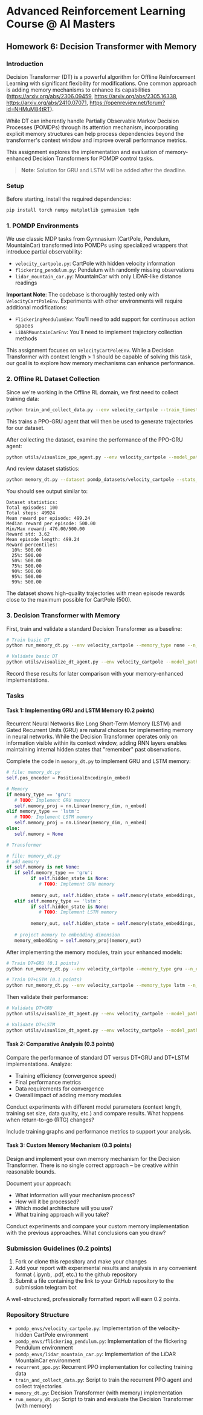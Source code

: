 # Advanced Reinforcement Learning Course @ AI Masters
## Homework 6: Decision Transformer with Memory

### Introduction

Decision Transformer (DT) is a powerful algorithm for Offline Reinforcement Learning with significant flexibility for modifications. One common approach is adding memory mechanisms to enhance its capabilities (https://arxiv.org/abs/2306.09459, https://arxiv.org/abs/2305.16338, https://arxiv.org/abs/2410.07071, https://openreview.net/forum?id=NHMuM84tRT).

While DT can inherently handle Partially Observable Markov Decision Processes (POMDPs) through its attention mechanism, incorporating explicit memory structures can help process dependencies beyond the transformer's context window and improve overall performance metrics.

This assignment explores the implementation and evaluation of memory-enhanced Decision Transformers for POMDP control tasks.
> **Note**: Solution for GRU and LSTM will be added after the deadline.

### Setup

Before starting, install the required dependencies:

```bash
pip install torch numpy matplotlib gymnasium tqdm
```

### 1. POMDP Environments

We use classic MDP tasks from Gymnasium (CartPole, Pendulum, MountainCar) transformed into POMDPs using specialized wrappers that introduce partial observability:

- `velocity_cartpole.py`: CartPole with hidden velocity information
- `flickering_pendulum.py`: Pendulum with randomly missing observations
- `lidar_mountain_car.py`: MountainCar with only LiDAR-like distance readings

**Important Note**: The codebase is thoroughly tested only with `VelocityCartPoleEnv`. Experiments with other environments will require additional modifications:
- `FlickeringPendulumEnv`: You'll need to add support for continuous action spaces
- `LiDARMountainCarEnv`: You'll need to implement trajectory collection methods

This assignment focuses on `VelocityCartPoleEnv`. While a Decision Transformer with context length > 1 should be capable of solving this task, our goal is to explore how memory mechanisms can enhance performance.

### 2. Offline RL Dataset Collection

Since we're working in the Offline RL domain, we first need to collect training data:

```bash
python train_and_collect_data.py --env velocity_cartpole --train_timesteps 300000 --num_trajectories 100 --reward_threshold 475
```

This trains a PPO-GRU agent that will then be used to generate trajectories for our dataset.

After collecting the dataset, examine the performance of the PPO-GRU agent:

```bash
python utils/visualize_ppo_agent.py --env velocity_cartpole --model_path pomdp_datasets/velocity_cartpole/recurrent_ppo_velocity_cartpole.pt --rnn_type gru
```

And review dataset statistics:

```bash
python memory_dt.py --dataset pomdp_datasets/velocity_cartpole --stats_only
```

You should see output similar to:

```
Dataset statistics:
Total episodes: 100
Total steps: 49924
Mean reward per episode: 499.24
Median reward per episode: 500.00
Min/Max reward: 476.00/500.00
Reward std: 3.62
Mean episode length: 499.24
Reward percentiles: 
  10%: 500.00
  25%: 500.00
  50%: 500.00
  75%: 500.00
  90%: 500.00
  95%: 500.00
  99%: 500.00
```

The dataset shows high-quality trajectories with mean episode rewards close to the maximum possible for CartPole (500).

### 3. Decision Transformer with Memory

First, train and validate a standard Decision Transformer as a baseline:

```bash
# Train basic DT
python run_memory_dt.py --env velocity_cartpole --memory_type none --n_epochs 7 --eval_episodes 20

# Validate basic DT
python utils/visualize_dt_agent.py --env velocity_cartpole --model_path models/memory_dt_velocity_cartpole_None_best.pt --memory_type none 
```

Record these results for later comparison with your memory-enhanced implementations.

### Tasks

#### Task 1: Implementing GRU and LSTM Memory (0.2 points)

Recurrent Neural Networks like Long Short-Term Memory (LSTM) and Gated Recurrent Units (GRU) are natural choices for implementing memory in neural networks. While the Decision Transformer operates only on information visible within its context window, adding RNN layers enables maintaining internal hidden states that "remember" past observations.

Complete the code in `memory_dt.py` to implement GRU and LSTM memory:

```python
# file: memory_dt.py
self.pos_encoder = PositionalEncoding(n_embed)

# Memory
if memory_type == 'gru':
   # TODO: Implement GRU memory
   self.memory_proj = nn.Linear(memory_dim, n_embed)
elif memory_type == 'lstm':
   # TODO: Implement LSTM memory
   self.memory_proj = nn.Linear(memory_dim, n_embed)
else:
   self.memory = None

# Transformer
```

```python
# file: memory_dt.py
# add memory
if self.memory is not None:
   if self.memory_type == 'gru':
         if self.hidden_state is None:
            # TODO: Implement GRU memory
         
         memory_out, self.hidden_state = self.memory(state_embeddings, self.hidden_state)
   elif self.memory_type == 'lstm':
         if self.hidden_state is None:
            # TODO: Implement LSTM memory
         
         memory_out, self.hidden_state = self.memory(state_embeddings, self.hidden_state)
   
   # project memory to embedding dimension
   memory_embedding = self.memory_proj(memory_out)
```

After implementing the memory modules, train your enhanced models:

```bash
# Train DT+GRU (0.1 points)
python run_memory_dt.py --env velocity_cartpole --memory_type gru --n_epochs 7 --eval_episodes 20

# Train DT+LSTM (0.1 points)
python run_memory_dt.py --env velocity_cartpole --memory_type lstm --n_epochs 7 --eval_episodes 20
```

Then validate their performance:

```bash
# Validate DT+GRU
python utils/visualize_dt_agent.py --env velocity_cartpole --model_path models/memory_dt_velocity_cartpole_gru_best.pt --memory_type gru 

# Validate DT+LSTM
python utils/visualize_dt_agent.py --env velocity_cartpole --model_path models/memory_dt_velocity_cartpole_lstm_best.pt --memory_type lstm 
```

#### Task 2: Comparative Analysis (0.3 points)

Compare the performance of standard DT versus DT+GRU and DT+LSTM implementations. Analyze:

- Training efficiency (convergence speed)
- Final performance metrics
- Data requirements for convergence
- Overall impact of adding memory modules

Conduct experiments with different model parameters (context length, training set size, data quality, etc.) and compare results. What happens when return-to-go (RTG) changes?

Include training graphs and performance metrics to support your analysis.

#### Task 3: Custom Memory Mechanism (0.3 points)

Design and implement your own memory mechanism for the Decision Transformer. There is no single correct approach – be creative within reasonable bounds.

Document your approach:
- What information will your mechanism process?
- How will it be processed?
- Which model architecture will you use?
- What training approach will you take?

Conduct experiments and compare your custom memory implementation with the previous approaches. What conclusions can you draw?

### Submission Guidelines (0.2 points)

1. Fork or clone this repository and make your changes
2. Add your report with experimental results and analysis in any convenient format (.ipynb, .pdf, etc.) to the github repository 
3. Submit a file containing the link to your GitHub repository to the submission telegram bot

A well-structured, professionally formatted report will earn 0.2 points.

### Repository Structure

- `pomdp_envs/velocity_cartpole.py`: Implementation of the velocity-hidden CartPole environment
- `pomdp_envs/flickering_pendulum.py`: Implementation of the flickering Pendulum environment
- `pomdp_envs/lidar_mountain_car.py`: Implementation of the LiDAR MountainCar environment
- `recurrent_ppo.py`: Recurrent PPO implementation for collecting training data
- `train_and_collect_data.py`: Script to train the recurrent PPO agent and collect trajectories
- `memory_dt.py`: Decision Transformer (with memory) implementation
- `run_memory_dt.py`: Script to train and evaluate the Decision Transformer (with memory) 